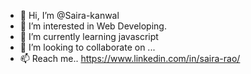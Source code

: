 - 👋 Hi, I’m @Saira-kanwal
- 👀 I’m interested in Web Developing.
- 🌱 I’m currently learning javascript
- 💞️ I’m looking to collaborate on ...
- 📫 Reach me.. https://www.linkedin.com/in/saira-rao/

<!---
Saira-kanwal/Saira-kanwal is a ✨ special ✨ repository because its `README.md` (this file) appears on your GitHub profile.
You can click the Preview link to take a look at your changes.
--->
